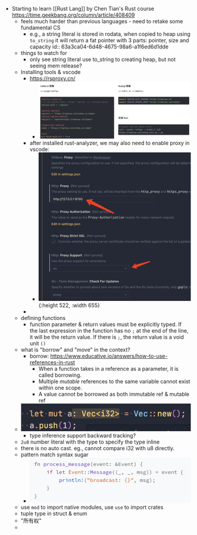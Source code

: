 - Starting to learn [[Rust Lang]] by Chen Tian's Rust course https://time.geekbang.org/column/article/408409
	- feels much harder than previous languages - need to retake some fundamental CS
		- e.g., a string literal is stored in rodata, when copied to heap using `to_string` it will return a fat pointer with 3 parts: pointer, size and capacity
		  id:: 63a3ca04-6d48-4675-98a6-a1f6ed6d1dde
	- things to watch for
		- only see string literal use to_string to creating heap, but not seeing mem release?
	- Installing tools & vscode
		- https://rsproxy.cn/
			- ![image.png](../assets/image_1671696868435_0.png)
		- after installed rust-analyzer, we may also need to enable proxy in vscode:
			- ![image.png](../assets/image_1671691556447_0.png){:height 522, :width 655}
		-
	- defining functions
		- function parameter & return values must be explicitly typed. If the last expression in the function has no `;` at the end of the line, it will be the return value. If there is `;`, the return value is a void unit `()`
	- what is "borrow" and "move" in the context?
		- borrow: https://www.educative.io/answers/how-to-use-references-in-rust
			- When a function takes in a reference as a parameter, it is called borrowing.
			- Multiple *mutable* references to the same variable cannot exist within one scope.
			- A value cannot be borrowed as both immutable ref & mutable ref
	- ![image.png](../assets/image_1671694633250_0.png)
		- type inference support backward tracking?
	- `2u8` number literal with the type to specify the type inline
	- there is no auto cast. eg., cannot compare i32 with u8 directly.
	- pattern match syntax sugar
		- ![image.png](../assets/image_1671695207168_0.png)
	- use `mod` to import native modules, use `use` to import crates
	- tuple type in struct & enum
	- "所有权"
	-